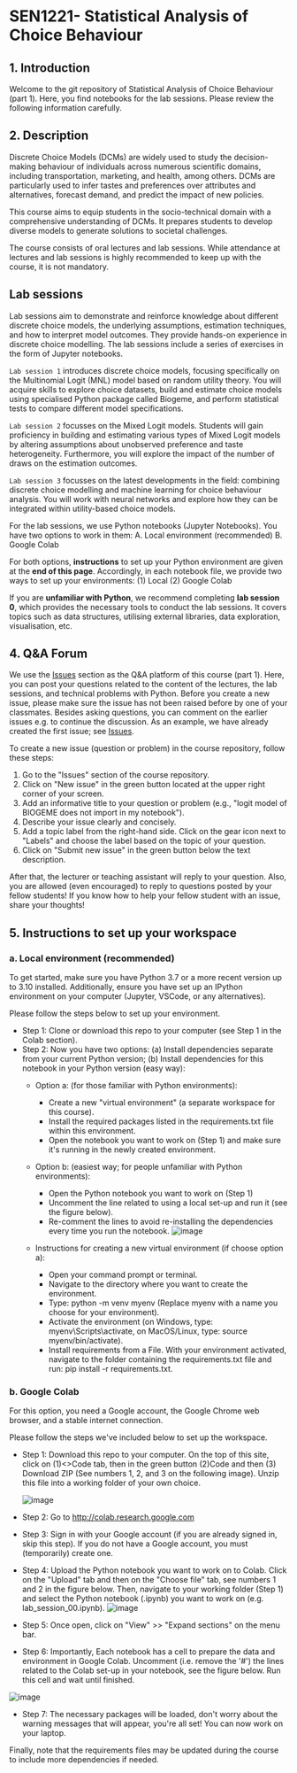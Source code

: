 # SEN1221- Statistical Analysis of Choice Behaviour

## 1. Introduction

Welcome to the git repository of Statistical Analysis of Choice Behaviour (part 1). Here, you find notebooks for the lab sessions. Please review the following information carefully.

## 2. Description

Discrete Choice Models (DCMs) are widely used to study the decision-making behaviour of individuals across numerous scientific domains, including transportation, marketing, and health, among others. DCMs are particularly used to infer tastes and preferences over attributes and alternatives, forecast demand, and predict the impact of new policies.

This course aims to equip students in the socio-technical domain with a comprehensive understanding of DCMs. It prepares students to develop diverse models to generate solutions to societal  challenges. 

The course consists of oral lectures and lab sessions. While attendance at lectures and lab sessions is highly recommended to keep up with the course, it is not mandatory.

## Lab sessions
Lab sessions aim to demonstrate and reinforce knowledge about different discrete choice models, the underlying assumptions, estimation techniques, and how to interpret model outcomes. They provide hands-on experience in discrete choice modelling. The lab sessions include a series of exercises in the form of Jupyter notebooks. 

`Lab session 1` introduces discrete choice models, focusing specifically on the Multinomial Logit (MNL) model based on random utility theory. You will acquire skills to explore choice datasets, build and estimate choice models using specialised Python package called Biogeme, and perform statistical tests to compare different model specifications.

`Lab session 2` focusses on the Mixed Logit models. Students will gain proficiency in building and estimating various types of Mixed Logit models by altering assumptions about unobserved preference and taste heterogeneity. Furthermore, you will explore the impact of the number of draws on the estimation outcomes. 

`Lab session 3` focusses on the latest developments in the field: combining discrete choice modelling and machine learning for choice behaviour analysis. You will work with neural networks and explore how they can be integrated within utility-based choice models.   

For the lab sessions, we use Python notebooks (Jupyter Notebooks). You have two options to work in them:
A. Local environment (recommended)
B. Google Colab

For both options, **instructions** to set up your Python environment are given at the **end of this page**.
Accordingly, in each notebook file, we provide two ways to set up your environments: 
(1) Local
(2) Google Colab 

If you are **unfamiliar with Python**, we recommend completing **lab session 0**, which provides the necessary tools to conduct the lab sessions. It covers topics such as data structures, utilising external libraries, data exploration, visualisation, etc. 

## 4. Q&A Forum

We use the [Issues](https://github.com/SEN1221TUD/2023_internal/issues) section as the Q&A platform of this course (part 1). Here, you can post your questions related to the content of the lectures,  the lab sessions, and technical problems with Python. Before you create a new issue, please make sure the issue has not been raised before by one of your classmates. Besides asking questions, you can comment on the earlier issues e.g. to continue the discussion. As an example, we have already created the first issue; see [Issues](https://github.com/SEN1221TUD/2023_internal/issues).

To create a new issue (question or problem) in the course repository, follow these steps:

1. Go to the "Issues" section of the course repository.
2. Click on "New issue" in the green button located at the upper right corner of your screen.
3. Add an informative title to your question or problem (e.g., "logit model of BIOGEME does not import in my notebook").
4. Describe your issue clearly and concisely. 
5. Add a topic label from the right-hand side. Click on the gear icon next to "Labels" and choose the label based on the topic of your question. 
6. Click on "Submit new issue" in the green button below the text description.

After that, the lecturer or teaching assistant will reply to your question. Also, you are allowed (even encouraged) to reply to questions posted by your fellow students! If you know how to help your fellow student with an issue, share your thoughts!

## 5. Instructions to set up your workspace

### a. Local environment (recommended)

To get started, make sure you have Python 3.7 or a more recent version up to 3.10 installed. Additionally, ensure you have set up an IPython environment on your computer (Jupyter, VSCode, or any alternatives). 

Please follow the steps below to set up your environment.

* Step 1: Clone or download this repo to your computer (see Step 1 in the Colab section).
* Step 2: Now you have two options: (a) Install dependencies separate from your current Python version; (b) Install dependencies for this notebook in your Python version (easy way):
    * Option a: (for those familiar with Python environments):
        * Create a new "virtual environment" (a separate workspace for this course).
        * Install the required packages listed in the requirements.txt file within this environment.
        * Open the notebook you want to work on (Step 1) and make sure it's running in the newly created environment.
                         
    * Option b: (easiest way; for people unfamiliar with Python environments):
        * Open the Python notebook you want to work on (Step 1)
        * Uncomment the line related to using a local set-up and run it (see the figure below).
        * Re-comment the lines to avoid re-installing the dependencies every time you run the notebook.
          ![image](https://github.com/SEN1221TUD/Q2_2023/blob/main/Assets/img_1.png)



    * Instructions for creating a new virtual environment (if choose option a):
        * Open your command prompt or terminal.
        * Navigate to the directory where you want to create the environment.
        * Type: python -m venv myenv (Replace myenv with a name you choose for your environment).
        * Activate the environment (on Windows, type: myenv\Scripts\activate, on MacOS/Linux, type: source myenv/bin/activate).
        * Install requirements from a File. With your environment activated, navigate to the folder containing the requirements.txt file and run: pip install -r requirements.txt.


### b. Google Colab 

For this option, you need a Google account,  the Google Chrome web browser, and a stable internet connection.

Please follow the steps we've included below to set up the workspace.

* Step 1: Download this repo to your computer. On the top of this site, click on (1)<>Code tab, then in the green button (2)Code and then (3) Download ZIP (See numbers 1, 2, and 3 on the following image). Unzip this file into a working folder of your own choice.

   ![image](https://github.com/SEN1221TUD/Q2_2023/blob/main/Assets/img_2.png)


* Step 2: Go to http://colab.research.google.com

* Step 3: Sign in with your Google account (if you are already signed in, skip this step). If you do not have a Google account, you must (temporarily) create one.

* Step 4: Upload the Python notebook you want to work on to Colab. Click on the "Upload" tab and then on the "Choose file" tab, see numbers 1 and 2 in the figure below. Then, navigate to your working folder (Step 1) and select the Python notebook (.ipynb) you want to work on (e.g. lab_session_00.ipynb).
  ![image](https://github.com/SEN1221TUD/Q2_2023/blob/main/Assets/img_3.png)
  
* Step 5: Once open, click on "View" >> "Expand sections" on the menu bar.

* Step 6: Importantly, Each notebook has a cell to prepare the data and environment in Google Colab. Uncomment (i.e. remove the '#') the lines related to the Colab set-up in your notebook, see the figure below. Run this cell and wait until finished.


 ![image](https://github.com/SEN1221TUD/Q2_2023/blob/main/Assets/img_4.png)




* Step 7: The necessary packages will be loaded, don't worry about the warning messages that will appear, you're all set! You can now work on your laptop.

Finally, note that the requirements files may be updated during the course to include more dependencies if needed.
   



